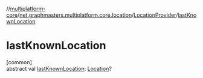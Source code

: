 //[multiplatform-core](../../../index.md)/[net.graphmasters.multiplatform.core.location](../index.md)/[LocationProvider](index.md)/[lastKnownLocation](last-known-location.md)

# lastKnownLocation

[common]\
abstract val [lastKnownLocation](last-known-location.md): [Location](../-location/index.md)?

